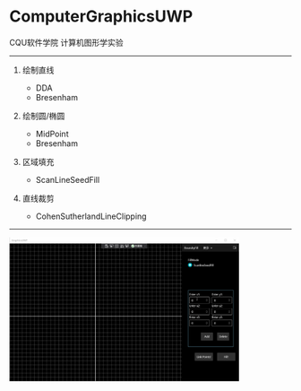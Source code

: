 # ComputerGraphicsUWP

CQU软件学院 计算机图形学实验

---
1. 绘制直线
    - DDA
    - Bresenham  
    
2. 绘制圆/椭圆
    - MidPoint
    - Bresenham  
    
3. 区域填充
    - ScanLineSeedFill  
    
4. 直线裁剪
    - CohenSutherlandLineClipping 

---
<img src="readme/example.gif" alt="example" style="zoom: 40%;" />

